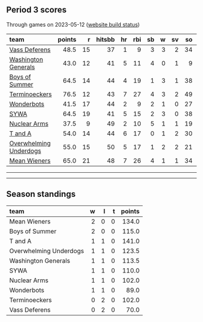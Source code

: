 

## Period 3 scores

Through games on 2023-05-12 ([website build status](https://github.com/brian-bot/pl-site/actions))


|team                   | points|  r| hitsbb| hr| rbi| sb|  w| sv| so|   era|  whip|
|:----------------------|------:|--:|------:|--:|---:|--:|--:|--:|--:|-----:|-----:|
|[Vass Deferens](./vassdeferens)|   48.5| 15|     37|  1|   9|  3|  3|  2| 34| 3.600| 1.150|
|[Washington Generals](./washingtongenerals)|   43.0| 12|     41|  5|  11|  4|  0|  1|  9| 2.700| 1.020|
|[Boys of Summer](./boysofsummer)|   64.5| 14|     44|  4|  19|  1|  3|  1| 38| 1.688| 0.964|
|[Terminoeckers](./terminoeckers)|   76.5| 12|     43|  7|  27|  4|  3|  2| 49| 2.700| 0.877|
|[Wonderbots](./wonderbots)|   41.5| 17|     44|  2|   9|  2|  1|  0| 27| 2.531| 1.312|
|[SYWA](./sywa)         |   64.5| 19|     41|  5|  15|  2|  3|  0| 38| 2.077| 0.857|
|[Nuclear Arms](./nucleararms)|   37.5|  9|     49|  2|  10|  5|  1|  1| 19| 6.288| 1.767|
|[T and A](./tanda)     |   54.0| 14|     44|  6|  17|  0|  1|  2| 30| 3.522| 1.141|
|[Overwhelming Underdogs](./overwhelmingunderdogs)|   55.0| 15|     50|  5|  17|  1|  2|  2| 21| 6.261| 1.174|
|[Mean Wieners](./meanwieners)|   65.0| 21|     48|  7|  26|  4|  1|  1| 34| 3.818| 1.212|

* * *
* * *

## Season standings


|team                   |  w|  l|  t| points|
|:----------------------|--:|--:|--:|------:|
|Mean Wieners           |  2|  0|  0|  134.0|
|Boys of Summer         |  2|  0|  0|  115.0|
|T and A                |  1|  1|  0|  141.0|
|Overwhelming Underdogs |  1|  1|  0|  123.5|
|Washington Generals    |  1|  1|  0|  113.5|
|SYWA                   |  1|  1|  0|  110.0|
|Nuclear Arms           |  1|  1|  0|  102.0|
|Wonderbots             |  1|  1|  0|   89.0|
|Terminoeckers          |  0|  2|  0|  102.0|
|Vass Deferens          |  0|  2|  0|   70.0|


